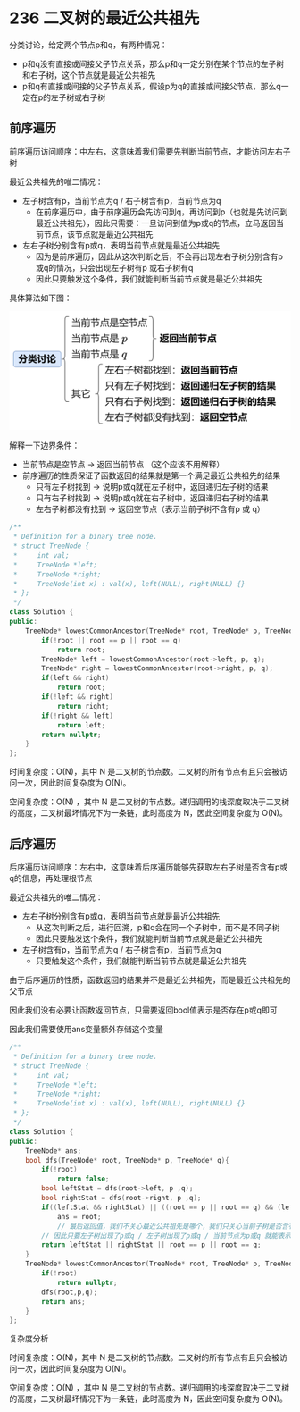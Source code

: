 # 236 二叉树的最近公共祖先

分类讨论，给定两个节点p和q，有两种情况：

- p和q没有直接或间接父子节点关系，那么p和q一定分别在某个节点的左子树和右子树，这个节点就是最近公共祖先
- p和q有直接或间接的父子节点关系，假设p为q的直接或间接父节点，那么q一定在p的左子树或右子树

## 前序遍历

前序遍历访问顺序：中左右，这意味着我们需要先判断当前节点，才能访问左右子树

最近公共祖先的唯二情况：

- 左子树含有p，当前节点为q / 右子树含有p，当前节点为q
  - 在前序遍历中，由于前序遍历会先访问到q，再访问到p（也就是先访问到最近公共祖先），因此只需要：一旦访问到值为p或q的节点，立马返回当前节点，该节点就是最近公共祖先
- 左右子树分别含有p或q，表明当前节点就是最近公共祖先
  - 因为是前序遍历，因此从这次判断之后，不会再出现左右子树分别含有p或q的情况，只会出现左子树有p 或右子树有q
  - 因此只要触发这个条件，我们就能判断当前节点就是最近公共祖先

具体算法如下图：

![236.png](leetcode.assets/1681546069-BZfraI-236.png)

解释一下边界条件：

- 当前节点是空节点 -> 返回当前节点 （这个应该不用解释）
- 前序遍历的性质保证了函数返回的结果就是第一个满足最近公共祖先的结果
  - 只有左子树找到 -> 说明p或q就在左子树中，返回递归左子树的结果
  - 只有右子树找到 -> 说明p或q就在右子树中，返回递归右子树的结果
  - 左右子树都没有找到 -> 返回空节点（表示当前子树不含有p 或 q）

```C++
/**
 * Definition for a binary tree node.
 * struct TreeNode {
 *     int val;
 *     TreeNode *left;
 *     TreeNode *right;
 *     TreeNode(int x) : val(x), left(NULL), right(NULL) {}
 * };
 */
class Solution {
public:
    TreeNode* lowestCommonAncestor(TreeNode* root, TreeNode* p, TreeNode* q) {
        if(!root || root == p || root == q)
            return root;
        TreeNode* left = lowestCommonAncestor(root->left, p, q);
        TreeNode* right = lowestCommonAncestor(root->right, p, q);
        if(left && right)
            return root;
        if(!left && right)
            return right;
        if(!right && left)
            return left;
        return nullptr;
    }
};
```

时间复杂度：O(N)，其中 N 是二叉树的节点数。二叉树的所有节点有且只会被访问一次，因此时间复杂度为 O(N)。

空间复杂度：O(N) ，其中 N 是二叉树的节点数。递归调用的栈深度取决于二叉树的高度，二叉树最坏情况下为一条链，此时高度为 N，因此空间复杂度为 O(N)。



## 后序遍历

后序遍历访问顺序：左右中，这意味着后序遍历能够先获取左右子树是否含有p或q的信息，再处理根节点

最近公共祖先的唯二情况：

- 左右子树分别含有p或q，表明当前节点就是最近公共祖先
  - 从这次判断之后，进行回溯，p和q会在同一个子树中，而不是不同子树
  - 因此只要触发这个条件，我们就能判断当前节点就是最近公共祖先
- 左子树含有p，当前节点为q / 右子树含有p，当前节点为q
  - 只要触发这个条件，我们就能判断当前节点就是最近公共祖先

由于后序遍历的性质，函数返回的结果并不是最近公共祖先，而是最近公共祖先的父节点

因此我们没有必要让函数返回节点，只需要返回bool值表示是否存在p或q即可

因此我们需要使用ans变量额外存储这个变量

```C++
/**
 * Definition for a binary tree node.
 * struct TreeNode {
 *     int val;
 *     TreeNode *left;
 *     TreeNode *right;
 *     TreeNode(int x) : val(x), left(NULL), right(NULL) {}
 * };
 */
class Solution {
public:
    TreeNode* ans;
    bool dfs(TreeNode* root, TreeNode* p, TreeNode* q){
        if(!root)
            return false;
        bool leftStat = dfs(root->left, p ,q);
        bool rightStat = dfs(root->right, p ,q);
        if((leftStat && rightStat) || ((root == p || root == q) && (leftStat || rightStat)))
            ans = root;
     		// 最后返回值，我们不关心最近公共祖先是哪个，我们只关心当前子树是否含有p或q
      	// 因此只要左子树出现了p或q / 左子树出现了p或q / 当前节点为p或q 就能表示当前子树含有p或q
        return leftStat || rightStat || root == p || root == q;
    }
    TreeNode* lowestCommonAncestor(TreeNode* root, TreeNode* p, TreeNode* q) {
        if(!root)
            return nullptr;
        dfs(root,p,q);
        return ans;
    }
};
```

复杂度分析

时间复杂度：O(N)，其中 N 是二叉树的节点数。二叉树的所有节点有且只会被访问一次，因此时间复杂度为 O(N)。

空间复杂度：O(N) ，其中 N 是二叉树的节点数。递归调用的栈深度取决于二叉树的高度，二叉树最坏情况下为一条链，此时高度为 N，因此空间复杂度为 O(N)。


